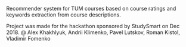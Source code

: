 Recommender system for TUM courses based on course ratings and keywords extraction from course descriptions.

Project was made for the hackathon sponsored by StudySmart on Dec 2018.
@ Alex Khakhlyuk, Andrii Klimenko, Pavel Lutskov, Roman Kistol, Vladimir Fomenko
